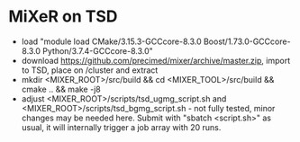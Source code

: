MiXeR on TSD
============

- load "module load CMake/3.15.3-GCCcore-8.3.0 Boost/1.73.0-GCCcore-8.3.0 Python/3.7.4-GCCcore-8.3.0"
- download https://github.com/precimed/mixer/archive/master.zip, import to TSD, place on /cluster and extract
- mkdir <MIXER_ROOT>/src/build && cd <MIXER_TOOL>/src/build && cmake .. && make -j8
- adjust <MIXER_ROOT>/scripts/tsd_ugmg_script.sh and <MIXER_ROOT>/scripts/tsd_bgmg_script.sh   - not fully tested, minor changes may be needed here. Submit with "sbatch <script.sh>" as usual, it will internally trigger a job array with 20 runs.
